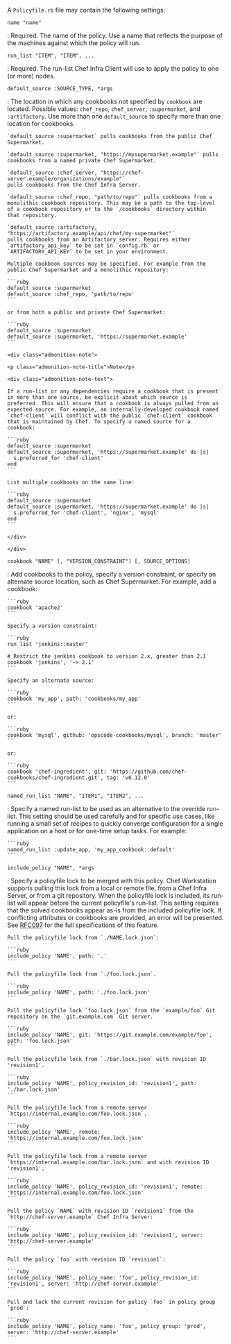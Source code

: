 A `Policyfile.rb` file may contain the following settings:

`name "name"`

:   Required. The name of the policy. Use a name that reflects the
    purpose of the machines against which the policy will run.

`run_list "ITEM", "ITEM", ...`

:   Required. The run-list Chef Infra Client will use to apply the
    policy to one (or more) nodes.

`default_source :SOURCE_TYPE, *args`

:   The location in which any cookbooks not specified by `cookbook` are
    located. Possible values: `chef_repo`, `chef_server`, `:supermarket`,
    and `:artifactory`. Use more than one `default_source` to specify more
    than one location for cookbooks.

    `default_source :supermarket` pulls cookbooks from the public Chef
    Supermarket.

    `default_source :supermarket, "https://mysupermarket.example"` pulls
    cookbooks from a named private Chef Supermarket.

    `default_source :chef_server, "https://chef-server.example/organizations/example"`
    pulls cookbooks from the Chef Infra Server.

    `default_source :chef_repo, "path/to/repo"` pulls cookbooks from a
    monolithic cookbook repository. This may be a path to the top-level
    of a cookbook repository or to the `/cookbooks` directory within
    that repository.

    `default_source :artifactory, "https://artifactory.example/api/chef/my-supermarket"`
    pulls cookbooks from an Artifactory server. Requires either
    `artifactory_api_key` to be set in `config.rb` or
    `ARTIFACTORY_API_KEY` to be set in your environment.

    Multiple cookbook sources may be specified. For example from the
    public Chef Supermarket and a monolithic repository:

    ```ruby
    default_source :supermarket
    default_source :chef_repo, 'path/to/repo'
    ```

    or from both a public and private Chef Supermarket:

    ```ruby
    default_source :supermarket
    default_source :supermarket, 'https://supermarket.example'
    ```

    <div class="admonition-note">

    <p class="admonition-note-title">Note</p>

    <div class="admonition-note-text">

    If a run-list or any dependencies require a cookbook that is present
    in more than one source, be explicit about which source is
    preferred. This will ensure that a cookbook is always pulled from an
    expected source. For example, an internally-developed cookbook named
    `chef-client` will conflict with the public `chef-client` cookbook
    that is maintained by Chef. To specify a named source for a
    cookbook:

    ```ruby
    default_source :supermarket
    default_source :supermarket, 'https://supermarket.example' do |s|
      s.preferred_for 'chef-client'
    end
    ```

    List multiple cookbooks on the same line:

    ```ruby
    default_source :supermarket
    default_source :supermarket, 'https://supermarket.example' do |s|
      s.preferred_for 'chef-client', 'nginx', 'mysql'
    end
    ```

    </div>

    </div>

`cookbook "NAME" [, "VERSION_CONSTRAINT"] [, SOURCE_OPTIONS]`

:   Add cookbooks to the policy, specify a version constraint, or
    specify an alternate source location, such as Chef Supermarket. For
    example, add a cookbook:

    ```ruby
    cookbook 'apache2'
    ```

    Specify a version constraint:

    ```ruby
    run_list 'jenkins::master'

    # Restrict the jenkins cookbook to version 2.x, greater than 2.1
    cookbook 'jenkins', '~> 2.1'
    ```

    Specify an alternate source:

    ```ruby
    cookbook 'my_app', path: 'cookbooks/my_app'
    ```

    or:

    ```ruby
    cookbook 'mysql', github: 'opscode-cookbooks/mysql', branch: 'master'
    ```

    or:

    ```ruby
    cookbook 'chef-ingredient', git: 'https://github.com/chef-cookbooks/chef-ingredient.git', tag: 'v0.12.0'
    ```

`named_run_list "NAME", "ITEM1", "ITEM2", ...`

:   Specify a named run-list to be used as an alternative to the
    override run-list. This setting should be used carefully and for
    specific use cases, like running a small set of recipes to quickly
    converge configuration for a single application on a host or for
    one-time setup tasks. For example:

    ```ruby
    named_run_list :update_app, 'my_app_cookbook::default'
    ```

`include_policy "NAME", *args`

:   Specify a policyfile lock to be merged with this policy. Chef
    Workstation supports pulling this lock from a local or remote file,
    from a Chef Infra Server, or from a git repository. When the
    policyfile lock is included, its run-list will appear before the
    current policyfile's run-list. This setting requires that the solved
    cookbooks appear as-is from the included policyfile lock. If
    conflicting attributes or cookbooks are provided, an error will be
    presented. See
    [RFC097](https://github.com/chef/chef-rfc/blob/master/rfc097-policyfile-includes.md)
    for the full specifications of this feature.

    Pull the policyfile lock from `./NAME.lock.json`:

    ```ruby
    include_policy 'NAME', path: '.'
    ```

    Pull the policyfile lock from `./foo.lock.json`.

    ```ruby
    include_policy 'NAME', path: './foo.lock.json'
    ```

    Pull the policyfile lock `foo.lock.json` from the `example/foo` Git repository on the `git.example.com` Git server.

    ```ruby
    include_policy 'NAME', git: 'https://git.example.com/example/foo', path: 'foo.lock.json'
    ```

    Pull the policyfile lock from `./bar.lock.json` with revision ID
    'revision1'.

    ```ruby
    include_policy 'NAME', policy_revision_id: 'revision1', path: './bar.lock.json'
    ```

    Pull the policyfile lock from a remote server
    `https://internal.example.com/foo.lock.json`.

    ```ruby
    include_policy 'NAME', remote: 'https://internal.example.com/foo.lock.json'
    ```

    Pull the policyfile lock from a remote server
    `https://internal.example.com/bar.lock.json` and with revision ID
    'revision1'.

    ```ruby
    include_policy 'NAME', policy_revision_id: 'revision1', remote: 'https://internal.example.com/foo.lock.json'
    ```

    Pull the policy `NAME` with revision ID `revision1` from the
    `http://chef-server.example` Chef Infra Server:

    ```ruby
    include_policy 'NAME', policy_revision_id: 'revision1', server: 'http://chef-server.example'
    ```

    Pull the policy `foo` with revision ID `revision1`:

    ```ruby
    include_policy 'NAME', policy_name: 'foo', policy_revision_id: 'revision1', server: 'http://chef-server.example'
    ```

    Pull and lock the current revision for policy `foo` in policy group
    `prod`:

    ```ruby
    include_policy 'NAME', policy_name: 'foo', policy_group: 'prod', server: 'http://chef-server.example'
    ```
